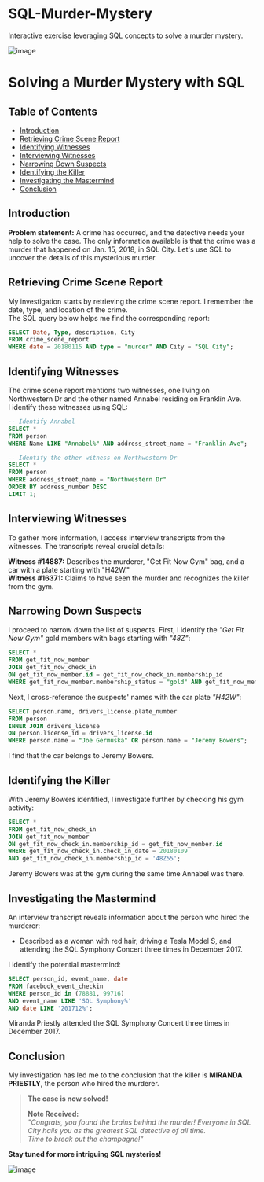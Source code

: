 # SQL-Murder-Mystery

Interactive exercise leveraging SQL concepts to solve a murder mystery. 

![image](https://github.com/ChidimmaIdika/SQL-Murder-Mystery/assets/137975543/8c8b29d1-4253-4975-ab69-abf95bd36e5d)


# Solving a Murder Mystery with SQL

## Table of Contents
- [Introduction](#introduction)
- [Retrieving Crime Scene Report](#retrieving-crime-scene-report)
- [Identifying Witnesses](#identifying-witnesses)
- [Interviewing Witnesses](#interviewing-witnesses)
- [Narrowing Down Suspects](#narrowing-down-suspects)
- [Identifying the Killer](#identifying-the-killer)
- [Investigating the Mastermind](#investigating-the-mastermind)
- [Conclusion](#conclusion)


## Introduction
**Problem statement:** A crime has occurred, and the detective needs your help to solve the case. The only information available is that the crime was a murder that happened on Jan. 15, 2018, in SQL City. Let's use SQL to uncover the details of this mysterious murder.

## Retrieving Crime Scene Report
My investigation starts by retrieving the crime scene report. I remember the date, type, and location of the crime.    
The SQL query below helps me find the corresponding report:

```sql
SELECT Date, Type, description, City
FROM crime_scene_report
WHERE date = 20180115 AND type = "murder" AND City = "SQL City";
```

## Identifying Witnesses 
The crime scene report mentions two witnesses, one living on Northwestern Dr and the other named Annabel residing on Franklin Ave.    
I identify these witnesses using SQL:
```sql
-- Identify Annabel
SELECT *
FROM person
WHERE Name LIKE "Annabel%" AND address_street_name = "Franklin Ave";

-- Identify the other witness on Northwestern Dr
SELECT *
FROM person
WHERE address_street_name = "Northwestern Dr"
ORDER BY address_number DESC
LIMIT 1;
```

## Interviewing Witnesses
To gather more information, I access interview transcripts from the witnesses. The transcripts reveal crucial details:

**Witness #14887:** Describes the murderer, "Get Fit Now Gym" bag, and a car with a plate starting with "H42W."   
**Witness #16371:** Claims to have seen the murder and recognizes the killer from the gym.

## Narrowing Down Suspects 
I proceed to narrow down the list of suspects. First, I identify the *"Get Fit Now Gym"* gold members with bags starting with *"48Z"*:   
```sql
SELECT *
FROM get_fit_now_member
JOIN get_fit_now_check_in
ON get_fit_now_member.id = get_fit_now_check_in.membership_id
WHERE get_fit_now_member.membership_status = "gold" AND get_fit_now_member.id LIKE "48Z%";
```

Next, I cross-reference the suspects' names with the car plate *"H42W"*:
```sql
SELECT person.name, drivers_license.plate_number
FROM person
INNER JOIN drivers_license
ON person.license_id = drivers_license.id
WHERE person.name = "Joe Germuska" OR person.name = "Jeremy Bowers";
```
I find that the car belongs to Jeremy Bowers.

## Identifying the Killer
With Jeremy Bowers identified, I investigate further by checking his gym activity:
```sql
SELECT *
FROM get_fit_now_check_in
JOIN get_fit_now_member
ON get_fit_now_check_in.membership_id = get_fit_now_member.id
WHERE get_fit_now_check_in.check_in_date = 20180109
AND get_fit_now_check_in.membership_id = '48Z55';
```
Jeremy Bowers was at the gym during the same time Annabel was there.

## Investigating the Mastermind
An interview transcript reveals information about the person who hired the murderer:   

- Described as a woman with red hair, driving a Tesla Model S, and attending the SQL Symphony Concert three times in December 2017.
  
I identify the potential mastermind:
```sql
SELECT person_id, event_name, date
FROM facebook_event_checkin
WHERE person_id in (78881, 99716)
AND event_name LIKE 'SQL Symphony%'
AND date LIKE '201712%';
```
Miranda Priestly attended the SQL Symphony Concert three times in December 2017.

## Conclusion 
My investigation has led me to the conclusion that the killer is **MIRANDA PRIESTLY**, the person who hired the murderer. 
>**The case is now solved!**
>
>**Note Received:**   
>*"Congrats, you found the brains behind the murder! Everyone in SQL City hails you as the greatest SQL detective of all time.   
>Time to break out the champagne!"*


**Stay tuned for more intriguing SQL mysteries!**   

![image](https://github.com/ChidimmaIdika/SQL-Murder-Mystery/assets/137975543/83361105-5b96-427a-95b0-6a8d6cc1ee6d) 
